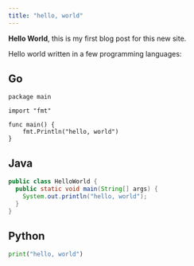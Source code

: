 ```yaml
---
title: "hello, world"
---
```


**Hello World**, this is my first blog post for this new site.

Hello world written in a few programming languages:

## Go
```golang
package main

import "fmt"

func main() {
    fmt.Println("hello, world")
}
```

## Java
```java
public class HelloWorld {
  public static void main(String[] args) {
    System.out.println("hello, world");
  }
}
```

## Python
``` python
print("hello, world")
```
